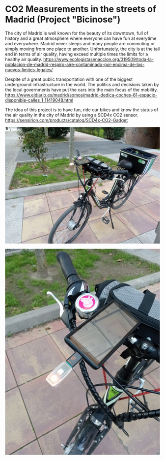 # CO2 Measurements in the streets of Madrid (Project "Bicinose")

The city of Madrid is well known for the beauty of its downtown, full of history and a great atmosphere where everyone can have fun at everytime and everywhere. 
Madrid never sleeps and many people are commuting or simply moving from one place to another.
Unfortunately, the city is at the tail end in terms of air quality, having exceed multiple times the limits for a healthy air quality.
https://www.ecologistasenaccion.org/319509/toda-la-poblacion-de-madrid-respiro-aire-contaminado-por-encima-de-los-nuevos-limites-legales/

Despite of a great public transportation with one of the biggest underground infrastructure in the world. The politics and decisions taken by the local governments have put the cars into the main focus of the mobility.   
https://www.eldiario.es/madrid/somos/madrid-dedica-coches-61-espacio-disponible-calles_1_11419048.html

The idea of this project is to have fun, ride our bikes and know the status of the air quality in the city of Madrid by using a SCD4x CO2 sensor.
https://sensirion.com/products/catalog/SCD4x-CO2-Gadget

![Bike with sensor](./data/pictures/WhatsApp_Image_2024-11-11_at_23.41.20_2.jpeg)

![Measurement device on the handlebar](./data/pictures/WhatsApp_Image_2024-11-11_at_23.41.20_1.jpeg)